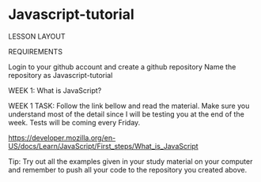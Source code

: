 # Javascript-tutorial

LESSON LAYOUT

REQUIREMENTS

Login to your github account and create a github repository
Name the repository as Javascript-tutorial

WEEK 1: What is JavaScript?

WEEK 1 TASK: Follow the link bellow and read the material. Make sure you understand most of the detail since 
I will be testing you at the end of the week. Tests will be coming every Friday.

https://developer.mozilla.org/en-US/docs/Learn/JavaScript/First_steps/What_is_JavaScript

Tip: Try out all the examples given in your study material on your computer and remember to push all your code to the repository you created above.
